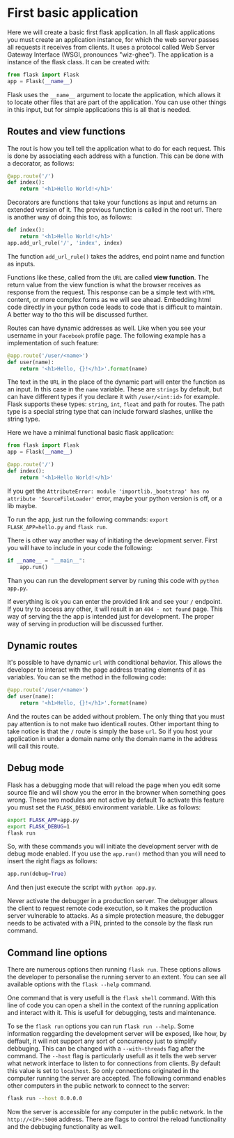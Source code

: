 # First basic application
Here we will create a basic first flask application. In all flask applications you must create an application instance, for which the web server passes all requests it receives from clients. It uses a protocol called Web Server Gateway Interface (WSGI, pronounces "wiz-ghee"). The application is a instance of the flask class. It can be created with:

```python
from flask import Flask
app = Flask(__name__)
```

Flask uses the `__name__` argument to locate the application, which allows it to locate other files that are part of the application. You can use other things in this input, but for simple applications this is all that is needed.

## Routes and view functions
The rout is how you tell tell the application what to do for each request. This is done by associating each address with a function. This can be done with a decorator, as follows:

```python
@app.route('/')
def index():
	return '<h1>Hello World!</h1>'
```

Decorators are functions that take your functions as input and returns an extended version of it. The previous function is called in the root url. There is another way of doing this too, as follows:

```python
def index():
    return '<h1>Hello World!</h1>'
app.add_url_rule('/', 'index', index)
```
The function `add_url_rule()` takes the addres, end point name and function as inputs.

Functions like these, called from the `URL` are called **view function**. The return value from the view function is what the browser receives as response from the request. This response can be a simple text with `HTML` content, or more complex forms as we will see ahead. Embedding html code directly in your python code leads to code that is difficult to maintain. A better way to tho this will be discussed further.

Routes can have dynamic addresses as well. Like when you see your username in your `Facebook` profile page. The following example has a implementation of such feature:

```python
@app.route('/user/<name>')
def user(name):
	return '<h1>Hello, {}!</h1>'.format(name)
```

The text in the `URL` in the place of the dynamic part will enter the function as an input. In this case in the `name` variable. These are `strings` by default, but can have different types if you declare it with `/user/<int:id>` for example. Flask supports these types: `string`, `int`, `float` and path for routes. The path type is a special string type that can include forward slashes, unlike the string type.

Here we have a minimal functional basic flask application:

```python
from flask import Flask
app = Flask(__name__)

@app.route('/')
def index():
    return '<h1>Hello World!</h1>'
```

If you get the `AttributeError: module 'importlib._bootstrap' has no attribute 'SourceFileLoader'` error, maybe your python version is off, or a lib maybe. 

To run the app, just run the following commands: `export FLASK_APP=hello.py` and `flask run`.

There is other way another way of initiating the development server. First you will have to include in your code the following:

```python
if __name__ = "__main__":
    app.run()
```
Than you can run the development server by runing this code with `python app.py`.

If everything is ok you can enter the provided link and see your `/` endpoint. If you try to access any other, it will result in an `404 - not found` page. This way of serving the the app is intended just for development. The proper way of serving in production will be discussed further.

## Dynamic routes
It's possible to have dynamic `url` with conditional behavior. This allows the developer to interact with the page address treating elements of it as variables. You can se the method in the following code:

```python
@app.route('/user/<name>')
def user(name):
    return '<h1>Hello, {}!</h1>'.format(name)
```

And the routes can be added without problem. The only thing that you must pay attention is to not make two identicall routes. Other important thing to take notice is that the `/` route is simply the base `url`. So if you host your application in under a domain name only the domain name in the address will call this route.

## Debug mode
Flask has a debugging mode that will reload the page when you edit some source file and will show you the error in the browner when something goes wrong. These two modules are not active by default To activate this feature you must set the `FLASK_DEBUG` environment variable. Like as follows:

```bash
export FLASK_APP=app.py
export FLASK_DEBUG=1
flask run
```
So, with these commands you will initiate the development server with de debug mode enabled. If you use the `app.run()` method than you will need to insert the right flags as follows:

```python
app.run(debug=True)
```

And then just execute the script with `python app.py`.

Never activate the debugger in a production server. The debugger allows the client to request remote code execution, so it makes the production server vulnerable to attacks. As a simple protection measure, the debugger needs to be activated with a PIN, printed to the console by the flask run command.

## Command line options
There are numerous options then running `flask run`. These options allows the developer to personalise the running server to an extent. You can see all available options with the `flask --help` command.

One command that is very usefull is the `flask shell` command. With this line of code you can open a shell in the context of the running application and interact with it. This is usefull for debugging, tests and maintenance.

To se the `flask run` options you can run `flask run --help`. Some information reggarding the development server will be exposed, like how, by deffault, it will not support any sort of concurrency just to simplify debbuging. This can be changed with a `--with-threads` flag after the command. The `--host` flag is particularly usefull as it tells the web server what network interface to listen to for connections from clients. By default this value is set to `localhost`. So only connections originated in the computer running the server are accepted. The following command enables other computers in the public network to connect to the server:

```bash
flask run --host 0.0.0.0
```
Now the server is accessible for any computer in the public network. In the `http://<IP>:5000` address.
There are flags to control the reload functionality and the debbuging functionality as well.



